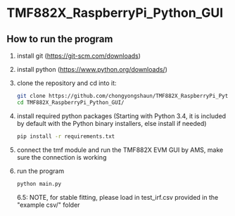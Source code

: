 ﻿# TMF882X_RaspberryPi_Python_GUI

## How to run the program
1. install git (https://git-scm.com/downloads)
2. install python (https://www.python.org/downloads/)
3. clone the repository and cd into it:
   ```bash
   git clone https://github.com/chongyongshaun/TMF882X_RaspberryPi_Python_GUI.git
   cd TMF882X_RaspberryPi_Python_GUI/
   ```
4. install required python packages (Starting with Python 3.4, it is included by default with the Python binary installers, else install if needed)
   ``` bash
   pip install -r requirements.txt
   ```
5. connect the tmf module and run the TMF882X EVM GUI by AMS, make sure the connection is working
6. run the program 
   ``` bash
   python main.py
   ```

    6.5: NOTE, for stable fitting, please load in test_irf.csv provided in the "example csv/" folder
